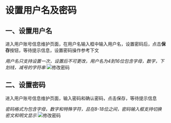 # 设置用户名及密码

## 一、设置用户名
进入用户账号信息维护页面，在用户名输入框中输入用户名，设置密码后，点击**保存**按钮，等待提示信息，设置密码操作参考下文

*用户名只支持设置一次，设置后不可更改，用户名为4到16位包含字母，数字，下划线，减号的字符串*
![修改密码](/pic/userinformation/setusername/setusername.jpg)

## 二、设置密码
进入用户账号信息维护页面，输入密码和确认密码，点击保存，等待提示信息

*密码格式为包含字母，数字和特殊字符，且在8-18位之间，密码输入框支持切换密文和明文显示*
![修改密码](/pic/userinformation/setusername/setusername.jpg)